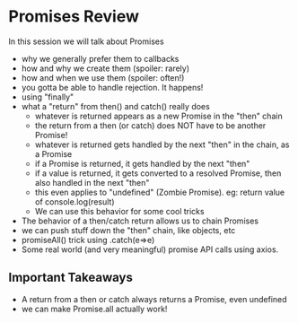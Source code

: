 # Promises Review

In this session we will talk about Promises
- why we generally prefer them to callbacks
- how and why we create them (spoiler: rarely)
- how and when we use them (spoiler: often!)
- you gotta be able to handle rejection. It happens!
- using "finally"
- what a "return" from then() and catch() really does
  - whatever is returned appears as a new Promise in the "then" chain
  - the return from a then (or catch) does NOT have to be another Promise!
  - whatever is returned gets handled by the next "then" in the chain, as a Promise
  - if a Promise is returned, it gets handled by the next "then"
  - if a value is returned, it gets converted to a resolved Promise, then also handled in the next "then"
  - this even applies to "undefined" (Zombie Promise). eg: return value of console.log(result)
  - We can use this behavior for some cool tricks
- The behavior of a then/catch return allows us to chain Promises
- we can push stuff down the "then" chain,  like objects, etc
- promiseAll() trick using .catch(e=>e)
- Some real world (and very meaningful) promise API calls using axios.

## Important Takeaways
- A return from a then or catch always returns a Promise, even undefined
- we can make Promise.all actually work!

 

